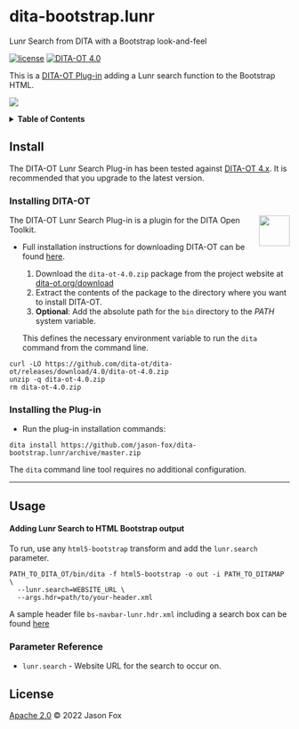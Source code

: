 # dita-bootstrap.lunr

Lunr Search from DITA with a Bootstrap look-and-feel

[![license](https://img.shields.io/github/license/jason-fox/fox.jason.open-graph.svg)](http://www.apache.org/licenses/LICENSE-2.0)
[![DITA-OT 4.0](https://img.shields.io/badge/DITA--OT-4.0-blue.svg)](http://www.dita-ot.org/4.0)

This is a [DITA-OT Plug-in](https://www.dita-ot.org/plugins) adding a Lunr search function to the Bootstrap HTML.

![](https://jason-fox.github.io/fox.jason.open-graph/open-graph.png)

<details>
<summary><strong>Table of Contents</strong></summary>

-   [Install](#install)
    -   [Installing DITA-OT](#installing-dita-ot)
    -   [Installing the Plug-in](#installing-the-plug-in)
-   [Usage](#usage)
-   [License](#license)

</details>

## Install

The DITA-OT Lunr Search Plug-in  has been tested against [DITA-OT 4.x](http://www.dita-ot.org/download). It is recommended
that you upgrade to the latest version.

### Installing DITA-OT

<a href="https://www.dita-ot.org"><img src="https://www.dita-ot.org/images/dita-ot-logo.svg" align="right" height="55"></a>

The DITA-OT Lunr Search Plug-in  is a plugin for the DITA Open Toolkit.

-   Full installation instructions for downloading DITA-OT can be found
    [here](https://www.dita-ot.org/4.0/topics/installing-client.html).

    1.  Download the `dita-ot-4.0.zip` package from the project website at
        [dita-ot.org/download](https://www.dita-ot.org/download)
    2.  Extract the contents of the package to the directory where you want to install DITA-OT.
    3.  **Optional**: Add the absolute path for the `bin` directory to the _PATH_ system variable.

    This defines the necessary environment variable to run the `dita` command from the command line.

```console
curl -LO https://github.com/dita-ot/dita-ot/releases/download/4.0/dita-ot-4.0.zip
unzip -q dita-ot-4.0.zip
rm dita-ot-4.0.zip
```

### Installing the Plug-in

-   Run the plug-in installation commands:

```console
dita install https://github.com/jason-fox/dita-bootstrap.lunr/archive/master.zip
```

The `dita` command line tool requires no additional configuration.

---


## Usage

#### Adding Lunr Search to HTML Bootstrap output

To run, use any `html5-bootstrap` transform and add the `lunr.search` parameter.

```console
PATH_TO_DITA_OT/bin/dita -f html5-bootstrap -o out -i PATH_TO_DITAMAP \
  --lunr.search=WEBSITE_URL \
  --args.hdr=path/to/your-header.xml
```

A sample header file `bs-navbar-lunr.hdr.xml` including a search box can be found [here](./includes/bs-navbar-lunr.hdr.xml)

### Parameter Reference

-  `lunr.search` - Website URL for the search to occur on.

## License

[Apache 2.0](LICENSE) © 2022 Jason Fox